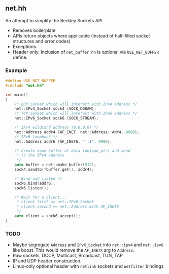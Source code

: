 ## net.hh

An attempt to simplify the Berkley Sockets API

* Removes boilerplate
* APIs return objects where applicable (instead of half-filled socket structures and error codes)
* Exceptions.
* Header only. Inclusion of `net_buffer.hh` is optional via `USE_NET_BUFFER` define.

### Example

```c++
#define USE_NET_BUFFER
#include "net.hh"

int main()
{
    /* UDP Socket which will interact with IPv4 address */
    net::IPv4_Socket sock4 {SOCK_DGRAM};
    /* TCP Socket which will interact with IPv6 address */
    net::IPv6_Socket sock6 {SOCK_STREAM};

    /* IPv4 wildcard address (0.0.0.0) */
    net::Address addr4 {AF_INET, net::Address::ANY4, 9998};
    /* IPv6 loopback */
    net::Address addr6 {AF_INET6, "::1", 9999};

    /* Create some buffer of data (unique_ptr) and send
     * to the IPv4 address
     */
    auto buffer = net::make_buffer(512);
    sock4.sendto(*buffer.get(), addr4);

    /* Bind and listen */
    sock6.bind(addr6);
    sock6.listen();

    /* Wait for a client...
     * client.first == net::IPv6_Socket
     * client.second == net::Address with AF_INET6
     */
    auto client = sock6.accept();
}
```

###  TODO

* Maybe segregate `Address` and `IPvX_Socket` into `net::ipv4` and `net::ipv6` like boost. This would remove the `AF_INETX` arg to `Address`.
* Raw sockets, DCCP, Multicast, Broadcast, TUN, TAP
* IP and UDP header construction.
* Linux-only optional header with `netlink` sockets and `netfilter` bindings
